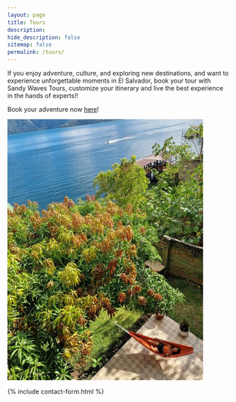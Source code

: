 ```yaml
---
layout: page
title: Tours
description:
hide_description: false
sitemap: false
permalink: /tours/
---
```

If you enjoy adventure, culture, and exploring new destinations, and want to experience unforgettable moments in El Salvador, book your tour with Sandy Waves Tours, customize your itinerary and live the best experience in the hands of experts!!

Book your adventure now <a href="https://sandy.sv/contact/">here</a>!

![Volcano](/assets/img/tours/lake-tour.jpg)

{% include contact-form.html %}
